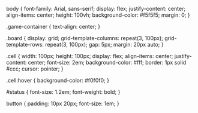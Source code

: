 body {
    font-family: Arial, sans-serif;
    display: flex;
    justify-content: center;
    align-items: center;
    height: 100vh;
    background-color: #f5f5f5;
    margin: 0;
}

.game-container {
    text-align: center;
}

.board {
    display: grid;
    grid-template-columns: repeat(3, 100px);
    grid-template-rows: repeat(3, 100px);
    gap: 5px;
    margin: 20px auto;
}

.cell {
    width: 100px;
    height: 100px;
    display: flex;
    align-items: center;
    justify-content: center;
    font-size: 2em;
    background-color: #fff;
    border: 1px solid #ccc;
    cursor: pointer;
}

.cell:hover {
    background-color: #f0f0f0;
}

#status {
    font-size: 1.2em;
    font-weight: bold;
}

button {
    padding: 10px 20px;
    font-size: 1em;
}
